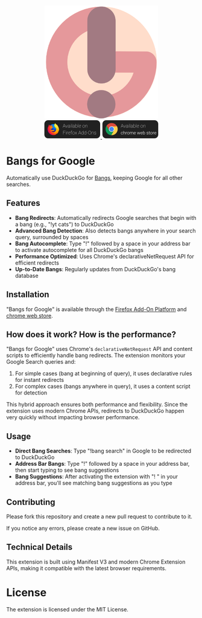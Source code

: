 <p align="center">
    <img src="icons/icon-500.png" height="300"><br />
    <a href="https://addons.mozilla.org/en-US/firefox/addon/bangs-for-google/">
        <img src="icons/firefox.png" alt="Available on Firefox Add-Ons" width="150">
    </a>
    <a href="https://chrome.google.com/webstore/detail/bangs-for-google/emidbfgmfdphfdldbmehojiocmljfonj">
        <img src="icons/chrome.png" alt="Available on chrome web store" width="150">
    </a>
</p>

# Bangs for Google

Automatically use DuckDuckGo for [Bangs](https://duckduckgo.com/bang), keeping Google for all other searches.

## Features

- **Bang Redirects**: Automatically redirects Google searches that begin with a bang (e.g., "!yt cats") to DuckDuckGo
- **Advanced Bang Detection**: Also detects bangs anywhere in your search query, surrounded by spaces
- **Bang Autocomplete**: Type "!" followed by a space in your address bar to activate autocomplete for all DuckDuckGo bangs
- **Performance Optimized**: Uses Chrome's declarativeNetRequest API for efficient redirects
- **Up-to-Date Bangs**: Regularly updates from DuckDuckGo's bang database

## Installation
"Bangs for Google" is available through the [Firefox Add-On Platform](https://addons.mozilla.org/en-US/firefox/addon/bangs-for-google/) and [chrome web store](https://chrome.google.com/webstore/detail/bangs-for-google/emidbfgmfdphfdldbmehojiocmljfonj).

## How does it work? How is the performance?

"Bangs for Google" uses Chrome's `declarativeNetRequest` API and content scripts to efficiently handle bang redirects. The extension monitors your Google Search queries and:

1. For simple cases (bang at beginning of query), it uses declarative rules for instant redirects
2. For complex cases (bangs anywhere in query), it uses a content script for detection

This hybrid approach ensures both performance and flexibility. Since the extension uses modern Chrome APIs, redirects to DuckDuckGo happen very quickly without impacting browser performance.

## Usage

- **Direct Bang Searches**: Type "!bang search" in Google to be redirected to DuckDuckGo
- **Address Bar Bangs**: Type "!" followed by a space in your address bar, then start typing to see bang suggestions
- **Bang Suggestions**: After activating the extension with "! " in your address bar, you'll see matching bang suggestions as you type

## Contributing
Please fork this repository and create a new pull request to contribute to it.

If you notice any errors, please create a new issue on GitHub.

## Technical Details
This extension is built using Manifest V3 and modern Chrome Extension APIs, making it compatible with the latest browser requirements.

# License
The extension is licensed under the MIT License.